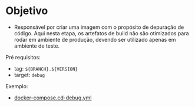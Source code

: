 # Objetivo

* Responsável por criar uma imagem com o propósito de depuração de código. Aqui nesta etapa, os artefatos de build não são otimizados para rodar em ambiente de produção, devendo ser utilizado apenas em ambiente de teste.

Pré requisitos:
- tag: `${BRANCH}.${VERSION}`
- target: `debug`

Exemplo:
- [docker-compose.cd-debug.yml](../docker-compose.cd-debug.yml)

